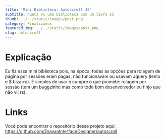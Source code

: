 ```yaml
---
title: 'Mini Biblioteca: Autoscroll JS'
subtitle: nunca vi uma biblioteca com um livro só
thumb: ../../static/images/post.png
category: Finalizados
featured_img: ../../static/images/post.png
slug: autoscroll
---
```


# Explicação

Eu fiz essa mini biblioteca pois, na época, todas as opções para rolagem de página por sessões eram pagas, não funcionavam ou usavam Jquery (lento e $.bizarro).
É simples de usar e cumpre o que promete: rolagem por sessão (tem um buggzinho mas como todo bom desenvolvedor eu finjo que não vi! rs).

# Links

Você pode encontrar o repositório desse projeto aqui:
https://github.com/DrayanInterfaceDesigner/autoscroll
